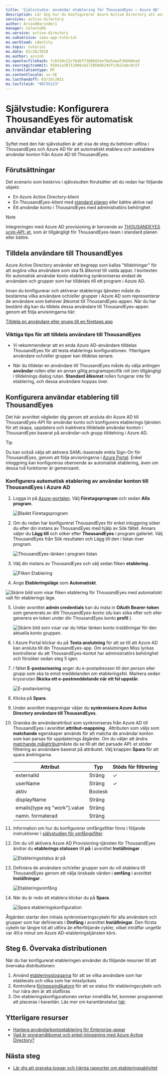 ```yaml
---
title: 'Självstudie: användar etablering för ThousandEyes – Azure AD'
description: Lär dig hur du konfigurerar Azure Active Directory att automatiskt etablera och avetablera användar konton till ThousandEyes.
services: active-directory
author: ArvindHarinder1
manager: CelesteDG
ms.service: active-directory
ms.subservice: saas-app-tutorial
ms.workload: identity
ms.topic: tutorial
ms.date: 03/28/2019
ms.author: arvinh
ms.openlocfilehash: fcb53dc22cfb4bf7308b92ee76e5aaaf3bb0dead
ms.sourcegitcommit: 910a1a38711966cb171050db245fc3b22abc8c5f
ms.translationtype: MT
ms.contentlocale: sv-SE
ms.lasthandoff: 03/19/2021
ms.locfileid: "98735123"
---
```

# <a name="tutorial-configure-thousandeyes-for-automatic-user-provisioning"></a>Självstudie: Konfigurera ThousandEyes för automatisk användar etablering

Syftet med den här självstudien är att visa de steg du behöver utföra i ThousandEyes och Azure AD för att automatiskt etablera och avetablera användar konton från Azure AD till ThousandEyes. 

## <a name="prerequisites"></a>Förutsättningar

Det scenario som beskrivs i självstudien förutsätter att du redan har följande objekt:

* En Azure Active Directory-klient
* En ThousandEyes-klient med [standard planen](https://www.thousandeyes.com/pricing) eller bättre aktive rad 
* Ett användar konto i ThousandEyes med administratörs behörighet 

> [!NOTE]
> Integreringen med Azure AD provisioning är beroende av [THOUSANDEYES scim-API: et](https://success.thousandeyes.com/PublicArticlePage?articleIdParam=kA044000000CnWrCAK), som är tillgängligt för ThousandEyes-team i standard planen eller bättre.

## <a name="assigning-users-to-thousandeyes"></a>Tilldela användare till ThousandEyes

Azure Active Directory använder ett begrepp som kallas "tilldelningar" för att avgöra vilka användare som ska få åtkomst till valda appar. I kontexten för automatisk användar konto etablering synkroniseras endast de användare och grupper som har tilldelats till ett program i Azure AD. 

Innan du konfigurerar och aktiverar etablerings tjänsten måste du bestämma vilka användare och/eller grupper i Azure AD som representerar de användare som behöver åtkomst till ThousandEyes-appen. När du har bestämt dig kan du tilldela dessa användare till ThousandEyes-appen genom att följa anvisningarna här:

[Tilldela en användare eller grupp till en företags app](../manage-apps/assign-user-or-group-access-portal.md)

### <a name="important-tips-for-assigning-users-to-thousandeyes"></a>Viktiga tips för att tilldela användare till ThousandEyes

* Vi rekommenderar att en enda Azure AD-användare tilldelas ThousandEyes för att testa etablerings konfigurationen. Ytterligare användare och/eller grupper kan tilldelas senare.

* När du tilldelar en användare till ThousandEyes måste du välja antingen **användar** rollen eller en annan giltig programspecifik roll (om tillgänglig) i tilldelnings dialog rutan. **Standard åtkomst** rollen fungerar inte för etablering, och dessa användare hoppas över.

## <a name="configuring-user-provisioning-to-thousandeyes"></a>Konfigurera användar etablering till ThousandEyes 

Det här avsnittet vägleder dig genom att ansluta din Azure AD till ThousandEyes-API för användar konto och konfigurera etablerings tjänsten för att skapa, uppdatera och inaktivera tilldelade användar konton i ThousandEyes baserat på användar-och grupp tilldelning i Azure AD.

> [!TIP]
> Du kan också välja att aktivera SAML-baserade enkla Sign-On för ThousandEyes, genom att följa anvisningarna i [Azure Portal](https://portal.azure.com). Enkel inloggning kan konfigureras oberoende av automatisk etablering, även om dessa två funktioner är gemensamt.

### <a name="configure-automatic-user-account-provisioning-to-thousandeyes-in-azure-ad"></a>Konfigurera automatisk etablering av användar konton till ThousandEyes i Azure AD

1. Logga in på [Azure-portalen](https://portal.azure.com). Välj **Företagsprogram** och sedan **Alla program**.

    ![Bladet Företagsprogram](common/enterprise-applications.png)

2. Om du redan har konfigurerat ThousandEyes för enkel inloggning söker du efter din instans av ThousandEyes med hjälp av Sök fältet. Annars väljer du **Lägg till** och söker efter **ThousandEyes** i program galleriet. Välj ThousandEyes från Sök resultaten och Lägg till den i listan över program.

    ![ThousandEyes-länken i program listan](common/all-applications.png)
    
3. Välj din instans av ThousandEyes och välj sedan fliken **etablering** .

    ![Fliken Etablering](common/provisioning.png)

4. Ange **Etableringsläge** som **Automatiskt**.

![Skärm bild som visar fliken etablering för ThousandEyes med automatiskt valt för etablerings läge.](./media/thousandeyes-provisioning-tutorial/ThousandEyes1.png)
    

5. Under avsnittet **admin credentials**  kan du mata in **OAuth Bearer-token** som genererats av ditt ThousandEyes-konto (du kan söka efter och eller generera en token under din ThousandEyes konto **profil** ).

    ![Skärm bild som visar var du hittar länken konto inställningar för den aktuella konto gruppen.](./media/thousandeyes-provisioning-tutorial/ThousandEyes2.png)

6. I Azure Portal klickar du på **Testa anslutning** för att se till att Azure AD kan ansluta till din ThousandEyes-app. Om anslutningen Miss lyckas kontrollerar du att ThousandEyes-kontot har administratörs behörighet och försöker sedan steg 5 igen.

7. I fältet **E-postavisering** anger du e-postadressen till den person eller grupp som ska ta emot meddelanden om etableringsfel. Markera sedan kryssrutan **Skicka ett e-postmeddelande när ett fel uppstår**.

    ![E-postavisering](common/provisioning-notification-email.png)

8. Klicka på **Spara**.

9. Under avsnittet mappningar väljer du **synkronisera Azure Active Directory användare till ThousandEyes**.

10. Granska de användarattribut som synkroniseras från Azure AD till ThousandEyes i avsnittet **attribut-mappning** . Attributen som väljs som **matchande** egenskaper används för att matcha de användar konton som kan parsas för uppdaterings åtgärder. Om du väljer att ändra [matchande målattribut](../app-provisioning/customize-application-attributes.md)måste du se till att det parsade API: et stöder filtrering av användare baserat på attributet. Välj knappen **Spara** för att spara ändringarna.

     |Attribut|Typ|Stöds för filtrering|
     |---|---|---|
     |externalId|Sträng|&check;|
     |userName|Sträng|&check;|
     |aktiv|Boolesk|
     |displayName|Sträng|
     |emails[type eq "work"].value|Sträng|
     |namn. formaterad|Sträng|


11. Information om hur du konfigurerar omfångsfilter finns i följande instruktioner i [självstudien för omfångsfilter](../app-provisioning/define-conditional-rules-for-provisioning-user-accounts.md).

12. Om du vill aktivera Azure AD Provisioning-tjänsten för ThousandEyes ändrar du **etablerings statusen** till **på** i avsnittet **Inställningar** .

    ![Etableringsstatus är på](common/provisioning-toggle-on.png)

13. Definiera de användare och/eller grupper som du vill etablera till ThousandEyes genom att välja önskade värden i **omfång** i avsnittet **Inställningar** .

    ![Etableringsomfång](common/provisioning-scope.png)

14. När du är redo att etablera klickar du på **Spara**.

    ![Spara etableringskonfiguration](common/provisioning-configuration-save.png)

Åtgärden startar den initiala synkroniseringscykeln för alla användare och grupper som har definierats i **Omfång** i avsnittet **Inställningar**. Den första cykeln tar längre tid att utföra än efterföljande cykler, vilket inträffar ungefär var 40:e minut om Azure AD-etableringstjänsten körs. 

## <a name="step-6-monitor-your-deployment"></a>Steg 6. Övervaka distributionen
När du har konfigurerat etableringen använder du följande resurser till att övervaka distributionen:

1. Använd [etableringsloggarna](../reports-monitoring/concept-provisioning-logs.md) för att se vilka användare som har etablerats och vilka som har misslyckats
2. Kontrollera [förloppsindikatorn](../app-provisioning/application-provisioning-when-will-provisioning-finish-specific-user.md) för att se status för etableringscykeln och hur nära den är att slutföras
3. Om etableringskonfigurationen verkar innehålla fel, kommer programmet att placeras i karantän. Läs mer om karantänstatus [här](../app-provisioning/application-provisioning-quarantine-status.md).  

## <a name="additional-resources"></a>Ytterligare resurser

* [Hantera användarkontoetablering för Enterprise-appar](../app-provisioning/configure-automatic-user-provisioning-portal.md)
* [Vad är programåtkomst och enkel inloggning med Azure Active Directory?](../manage-apps/what-is-single-sign-on.md)

## <a name="next-steps"></a>Nästa steg

* [Lär dig att granska loggar och hämta rapporter om etableringsaktivitet](../app-provisioning/check-status-user-account-provisioning.md)